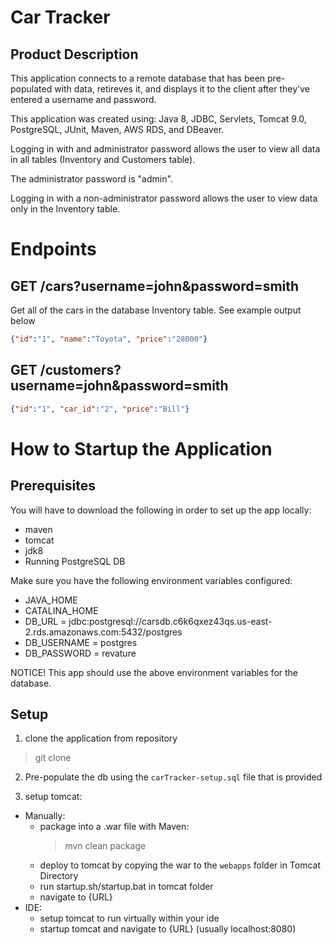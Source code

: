 # Car Tracker
## Product Description
This application connects to a remote database that has been pre-populated with data, retireves it, and displays it to the client after they've entered a username and password. 

This application was created using: Java 8, JDBC, Servlets, Tomcat 9.0, PostgreSQL, JUnit, Maven, AWS RDS, and DBeaver.

Logging in with and administrator password allows the user to view all data in all tables (Inventory and Customers table).

The administrator password is "admin".
  
Logging in with a non-administrator password allows the user to view data only in the Inventory table.

# Endpoints

## GET /cars?username=john&password=smith
Get all of the cars in the database Inventory table. See example output below
```json
{"id":"1", "name":"Toyota", "price":"28000"}
```
## GET /customers?username=john&password=smith
```json
{"id":"1", "car_id":"2", "price":"Bill"}
```
# How to Startup the Application
## Prerequisites
You will have to download the following in order to set up the app locally:
- maven
- tomcat
- jdk8
- Running PostgreSQL DB

Make sure you have the following environment variables configured:
- JAVA_HOME
- CATALINA_HOME
- DB_URL = jdbc:postgresql://carsdb.c6k6qxez43qs.us-east-2.rds.amazonaws.com:5432/postgres
- DB_USERNAME = postgres
- DB_PASSWORD = revature

NOTICE! This app should use the above environment variables for the database.


## Setup

1. clone the application from repository

> git clone 

2. Pre-populate the db using the `carTracker-setup.sql` file that is provided

3. setup tomcat:

  - Manually:
      - package into a .war file with Maven:
          > mvn clean package
      - deploy to tomcat by copying the war to the `webapps` folder in Tomcat Directory
      - run startup.sh/startup.bat in tomcat folder
      - navigate to {URL}
  - IDE:
      - setup tomcat to run virtually within your ide
      - startup tomcat and navigate to {URL} (usually localhost:8080)
